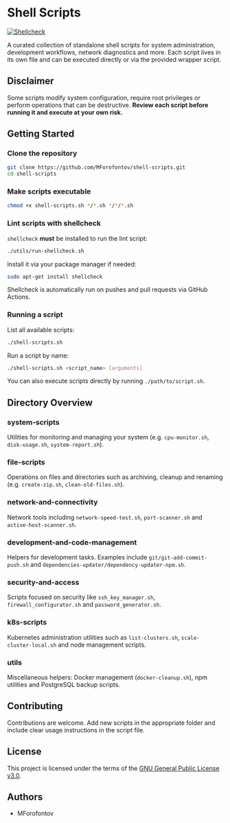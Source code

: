 # Shell Scripts

[![Shellcheck](https://github.com/MForofontov/shell-scripts/actions/workflows/shellcheck.yml/badge.svg)](https://github.com/MForofontov/shell-scripts/actions/workflows/shellcheck.yml)

A curated collection of standalone shell scripts for system administration, development workflows, network diagnostics and more. Each script lives in its own file and can be executed directly or via the provided wrapper script.

## Disclaimer
Some scripts modify system configuration, require root privileges or perform operations that can be destructive. **Review each script before running it and execute at your own risk.**

## Getting Started

### Clone the repository
```bash
git clone https://github.com/MForofontov/shell-scripts.git
cd shell-scripts
```

### Make scripts executable
```bash
chmod +x shell-scripts.sh */*.sh */*/*.sh
```

### Lint scripts with shellcheck
`shellcheck` **must** be installed to run the lint script:
```bash
./utils/run-shellcheck.sh
```
Install it via your package manager if needed:
```bash
sudo apt-get install shellcheck
```
Shellcheck is automatically run on pushes and pull requests via GitHub Actions.

### Running a script
List all available scripts:
```bash
./shell-scripts.sh
```
Run a script by name:
```bash
./shell-scripts.sh <script_name> [arguments]
```
You can also execute scripts directly by running `./path/to/script.sh`.

## Directory Overview

### system-scripts
Utilities for monitoring and managing your system (e.g. `cpu-monitor.sh`, `disk-usage.sh`, `system-report.sh`).

### file-scripts
Operations on files and directories such as archiving, cleanup and renaming (e.g. `create-zip.sh`, `clean-old-files.sh`).

### network-and-connectivity
Network tools including `network-speed-test.sh`, `port-scanner.sh` and `active-host-scanner.sh`.

### development-and-code-management
Helpers for development tasks. Examples include `git/git-add-commit-push.sh` and `dependencies-updater/dependency-updater-npm.sh`.

### security-and-access
Scripts focused on security like `ssh_key_manager.sh`, `firewall_configurator.sh` and `password_generator.sh`.

### k8s-scripts
Kubernetes administration utilities such as `list-clusters.sh`, `scale-cluster-local.sh` and node management scripts.

### utils
Miscellaneous helpers: Docker management (`docker-cleanup.sh`), npm utilities and PostgreSQL backup scripts.

## Contributing
Contributions are welcome. Add new scripts in the appropriate folder and include clear usage instructions in the script file.

## License
This project is licensed under the terms of the [GNU General Public License v3.0](LICENSE).

## Authors

- MForofontov
